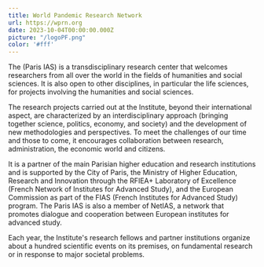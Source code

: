 ```yaml
---
title: World Pandemic Research Network
url: https://wprn.org
date: 2023-10-04T00:00:00.000Z
picture: "/logoPF.png"
color: '#fff'
---
```

The  (Paris IAS) is a transdisciplinary research center that welcomes researchers from all over the world in the fields of humanities and social sciences. It is also open to other disciplines, in particular the life sciences, for projects involving the humanities and social sciences.

The research projects carried out at the Institute, beyond their international aspect, are characterized by an interdisciplinary approach (bringing together science, politics, economy, and society) and the development of new methodologies and perspectives. To meet the challenges of our time and those to come, it encourages collaboration between research, administration, the economic world and citizens.

It is a partner of the main Parisian higher education and research institutions and is supported by the City of Paris, the Ministry of Higher Education, Research and Innovation through the RFIEA+ Laboratory of Excellence (French Network of Institutes for Advanced Study), and the European Commission as part of the FIAS (French Institutes for Advanced Study) program. The Paris IAS is also a member of NetIAS, a network that promotes dialogue and cooperation between European institutes for advanced study.

Each year, the Institute's research fellows and partner institutions organize about a hundred scientific events on its premises, on fundamental research or in response to major societal problems.
